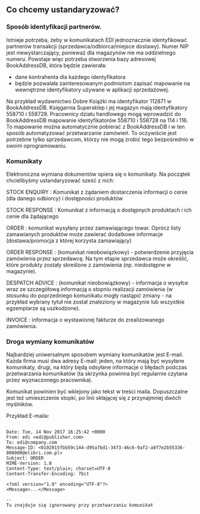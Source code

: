 ## Co chcemy ustandaryzować?

### Sposób identyfikacji partnerów. 

Istnieje potrzeba, żeby w komunikatach EDI jednoznacznie identyfikować partnerów transakcji (sprzedawca/odbiorca/miejsce dostawy). 
Numer NIP jest niewystarczający, ponieważ dla magazynów nie ma oddzielnego numeru. Powstaje więc potrzeba stworzenia bazy adresowej BookAddressDB, która będzie zawierała:

- dane kontrahenta dla każdego identyfikatora
- będzie pozwalała zainteresowanym podmiotom zapisać mapowanie na wewnętrzne identyfikatory używane w aplikacji sprzedażowej.

Na przykład wydawnictwo Dobre Książki ma identyfikator 112871 w BookAddressDB. Księgarnia Supersklep i jej magazyn mają identyfikatory 558710 i 558728. Pracownicy działu handlowego
mogą wprowadzić do BookAddressDB mapowanie identyfikatorów 558710 i 558728 na 114 i 116. 
To mapowanie można automatycznie pobierać z BookAddressDB i w ten sposób automatyzować przetwarzanie zamówień. To oczywiście jest potrzebne tylko sprzedawcom, którzy nie mogą 
zrobić tego bezpośrednio w swoim oprogramowaniu.

### Komunikaty

Elektroniczna wymiana dokumentów opiera się o komunikaty. Na początek chcielibyśmy ustandaryzować sześć z nich:


STOCK ENQUIRY
  : Komunikat z żądaniem dostarczenia informacji o cenie (dla danego odbiorcy) i dostępności produktów

STOCK RESPONSE
  : Komunikat z informacją o dostępnych produktach i ich cenie dla żądającego

ORDER
  : komunikat wysyłany przez zamawiającego towar. Oprócz listy zamawianych produktów może zawierać dodatkowe informacje (dostawa/promocja z której korzysta zamawiający)

ORDER RESPONSE 
  : (komunikat nieobowiązkowy) - potwierdzenie przyjęcia zamówienia przez sprzedawcę. Na tym etapie sprzedawca może określić, 
    które produkty zostały skreślone z zamówienia (np. niedostępne w magazynie).

DESPATCH ADVICE 
  : (komunikat nieobowiązkowy) - informacja o wysyłce wraz ze szczegółową informacją o stopniu realizacji zamówienia (w stosunku do poprzedniego 
    komunikatu mogły nastąpić zmiany - na przykład wybrany tytuł nie został znaleziony w magazynie lub wszystkie egzemplarze są uszkodzone). 

INVOICE
  : informacja o wystawionej fakturze do zrealizowanego zamówienia.


### Droga wymiany komunikatów

Najbardziej uniwersalnym sposobem wymiany komunikatów jest E-mail. Każda firma musi dwa adresy E-mail: jeden, na który mają być wysyłane komunikaty, drugi, na który będą odsyłane
informacje o błędach podczas przetwarzania komunikatów (ta skrzynka powinna być regularnie czytana przez wyznaczonego pracownika). 

Komunikat powinien być wklejony jako tekst w treści maila. Dopuszczalne jest też umieszczenie stopki, po linii skłającej się z przynajmniej dwóch myślników.

Przykład E-maila:

~~~

Date: Tue, 14 Nov 2017 16:25:42 +0000
From: edi <edi@publisher.com>
To: edi@company.com
Message-ID: <0102015fbb59c144-d95a7bd1-3473-46c6-9af2-a8f7e2b55336-000000@elibri.com.pl>
Subject: ORDER
MIME-Version: 1.0
Content-Type: text/plain; charset=UTF-8
Content-Transfer-Encoding: 7bit

<?xml version="1.0" encoding="UTF-8"?>
<Message>...</Message>

--
Tu znajduje się ignorowany przy przetwarzaniu komunikat
~~~

